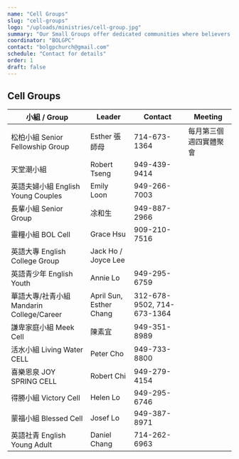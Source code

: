 ```yaml
---
name: "Cell Groups"
slug: "cell-groups"
logo: "/uploads/ministries/cell-group.jpg"
summary: "Our Small Groups offer dedicated communities where believers of all ages and backgrounds come together to grow spiritually, build authentic relationships, and serve one another."
coordinator: "BOLGPC"
contact: "bolgpchurch@gmail.com"
schedule: "Contact for details"
order: 1
draft: false
---
```


## Cell Groups

| 小組 / Group                        | Leader                  | Contact                    | Meeting     |
| --------------------------------- | ----------------------- | -------------------------- | ----------- |
| 松柏小組 Senior Fellowship Group      | Esther 張師母              | 714-673-1364               | 每月第三個週四實體聚會 |
| 天堂潮小組                             | Robert Tseng            | 949-439-9414               |             |
| 英語夫婦小組 English Young Couples      | Emily Loon              | 949-266-7003               |             |
| 長輩小組 Senior Group                 | 凃和生                     | 949-887-2966               |             |
| 靈糧小組 BOL Cell                     | Grace Hsu               | 909-210-7516               |             |
| 英語大專 English College Group        | Jack Ho / Joyce Lee     |                            |             |
| 英語青少年 English Youth               | Annie Lo                | 949-295-6759               |             |
| 華語大專/社青小組 Mandarin College/Career | April Sun, Esther Chang | 312-678-9502, 714-673-1364 |             |
| 謙卑家庭小組 Meek Cell                  | 陳素宜                     | 949-351-8989               |             |
| 活水小組 Living Water CELL            | Peter Cho               | 949-733-8800               |             |
| 喜樂恩泉 JOY SPRING CELL              | Robert Chi              | 949-279-4154               |             |
| 得勝小組 Victory Cell                 | Helen Lo                | 949-295-6746               |             |
| 蒙福小組 Blessed Cell                 | Josef Lo                | 949-387-8971               |             |
| 英語社青 English Young Adult          | Daniel Chang            | 714-262-6963               |             |
